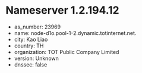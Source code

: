 # Nameserver 1.2.194.12

* as_number: 23969
* name: node-d1o.pool-1-2.dynamic.totinternet.net.
* city: Kao Liao
* country: TH
* organization: TOT Public Company Limited
* version: Unknown
* dnssec: false

